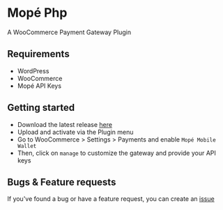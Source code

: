 # Mopé Php
A WooCommerce Payment Gateway Plugin

## Requirements
- WordPress
- WooCommerce
- Mopé API Keys

## Getting started
- Download the latest release [here](https://github.com/Vokality/mope-php/releases)
- Upload and activate via the Plugin menu
- Go to WooCommerce > Settings > Payments and enable `Mopé Mobile Wallet`
- Then, click on `manage` to customize the gateway and provide your API keys

## Bugs & Feature requests
If you've found a bug or have a feature request, you can create an [issue](https://github.com/Vokality/mope-php/issues) 
